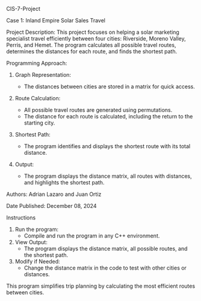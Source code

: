 CIS-7-Project

Case 1: Inland Empire Solar Sales Travel

Project Description:
This project focuses on helping a solar marketing specialist travel efficiently between four cities: Riverside, Moreno Valley, Perris, and Hemet. The program calculates all possible travel routes, determines the distances for each route, and finds the shortest path.

Programming Approach:


1. Graph Representation:
   - The distances between cities are stored in a matrix for quick access.

2. Route Calculation:
   - All possible travel routes are generated using permutations.
   - The distance for each route is calculated, including the return to the starting city.

3. Shortest Path:
   - The program identifies and displays the shortest route with its total distance.

4. Output:
   - The program displays the distance matrix, all routes with distances, and highlights the shortest path.

Authors:
Adrian Lazaro and Juan Ortiz

Date Published:
December 08, 2024

Instructions

1. Run the program:
   - Compile and run the program in any C++ environment.
2. View Output:
   - The program displays the distance matrix, all possible routes, and the shortest path.
3. Modify if Needed:
   - Change the distance matrix in the code to test with other cities or distances.

This program simplifies trip planning by calculating the most efficient routes between cities.
